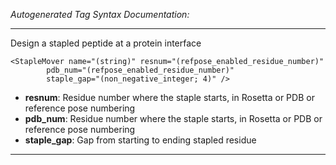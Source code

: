 _Autogenerated Tag Syntax Documentation:_

---
Design a stapled peptide at a protein interface

```
<StapleMover name="(string)" resnum="(refpose_enabled_residue_number)"
        pdb_num="(refpose_enabled_residue_number)"
        staple_gap="(non_negative_integer; 4)" />
```

-   **resnum**: Residue number where the staple starts, in Rosetta or PDB or reference pose numbering
-   **pdb_num**: Residue number where the staple starts, in Rosetta or PDB or reference pose numbering
-   **staple_gap**: Gap from starting to ending stapled residue

---
